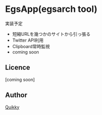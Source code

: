 EgsApp(egsarch tool)
====

実装予定
* 短縮URLを幾つかのサイトから引っ張る
* Twitter API利用
* Clipboard常時監視
* coming soon

## Licence

[coming soon]

## Author

[Quikky](https://github.com/quikky)
